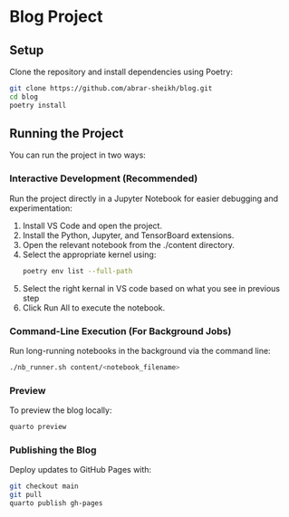 # Blog Project

## Setup

Clone the repository and install dependencies using Poetry:

```bash
git clone https://github.com/abrar-sheikh/blog.git
cd blog
poetry install
```

## Running the Project

You can run the project in two ways:

### Interactive Development (Recommended)

Run the project directly in a Jupyter Notebook for easier debugging and experimentation:

1. Install VS Code and open the project.
2. Install the Python, Jupyter, and TensorBoard extensions.
3. Open the relevant notebook from the ./content directory.
4. Select the appropriate kernel using:
	```bash
	poetry env list --full-path
	```
5. Select the right kernal in VS code based on what you see in previous step
6. Click Run All to execute the notebook.

### Command-Line Execution (For Background Jobs)

Run long-running notebooks in the background via the command line:

```bash
./nb_runner.sh content/<notebook_filename>
```

### Preview

To preview the blog locally:

```bash
quarto preview
```

### Publishing the Blog

Deploy updates to GitHub Pages with:

```bash
git checkout main
git pull
quarto publish gh-pages
```
